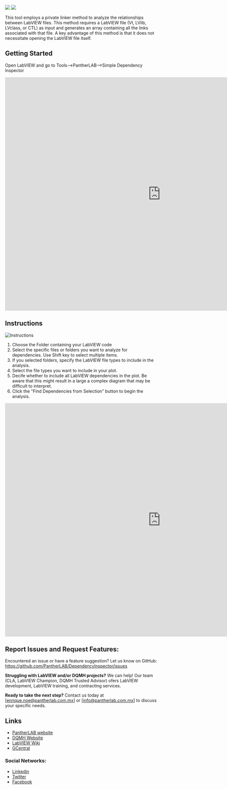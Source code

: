 <a href="https://www.vipm.io/package/pantherlab_lib_dependency_inspector/"> <img src="https://www.vipm.io/package/pantherlab_lib_dependency_inspector/badge.svg?metric=installs"></a> <a href="https://www.vipm.io/package/pantherlab_lib_dependency_inspector/"><img src="https://www.vipm.io/package/pantherlab_lib_dependency_inspector/badge.svg?metric=stars"></a>


This tool employs a private linker method to analyze the relationships between LabVIEW files. This method requires a LabVIEW file (VI, LVlib, LVclass, or CTL) as input and generates an array containing all the links associated with that file. A key advantage of this method is that it does not necessitate opening the LabVIEW file itself.

## Getting Started

Open LabVIEW and go to Tools-->PantherLAB-->Simple Dependency Inspector

<iframe width="1024" height="768" src="https://github.com/user-attachments/assets/11ca6f74-3081-4b22-a3ec-fe2b505240c1" frameborder="0" allow="accelerometer; autoplay; clipboard-write; encrypted-media; gyroscope; picture-in-picture" allowfullscreen></iframe>

## Instructions

![Instructions](https://github.com/user-attachments/assets/dfc28802-3ec5-479d-b72d-c6080fe0481f)

1. Choose the Folder containing your LabVIEW code
2. Select the specific files or folders you want to analyze for dependencies. Use Shift key to select multiple items.
3. If you selected folders, specify the LabVIEW file types to include in the analysis.
4. Select the file types you want to include in your plot.
5. Decife whether to include all LabVIEW dependencies in the plot. Be aware that this might result in a large a complex diagram that may be difficult to interpret.
6. Click the "Find Dependencies from Selection" button to begin the analysis.


<iframe width="1024" height="768" src="https://github.com/user-attachments/assets/6bd5cf6e-1886-4d72-bc05-e60b0d485e06" frameborder="0" allow="accelerometer; autoplay; clipboard-write; encrypted-media; gyroscope; picture-in-picture" allowfullscreen></iframe>


## Report Issues and Request Features:
Encountered an issue or have a feature suggestion? Let us know on GitHub: 
https://github.com/PantherLAB/DependencyInspector/issues

**Struggling with LabVIEW and/or DQMH projects?** We can help! Our team (CLA, LabVIEW Champion, DQMH Trusted Advisor) ofers LabVIEW development, LabVIEW training, and contracting services.

**Ready to take the next step?** Contact us today at [enrique.noe@pantherlab.com.mx] or [info@pantherlab.com.mx] to discuss your specific needs.

## Links
- [PantherLAB website](https://pantherlab.com.mx/)
- [DQMH Website](https://dqmh.org/)
- [LabVIEW Wiki](https://labviewwiki.org/wiki/Home)
- [GCentral](https://www.gcentral.org/)

### Social Networks:
- [Linkedin](https://www.linkedin.com/company/pantherlabmx/)
- [Twitter](https://x.com/PantherLAB_)
- [Facebook](https://www.facebook.com/profile.php?id=61556228677680)
 
